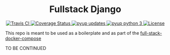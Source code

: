 <h1 align="center">Fullstack Django</h1>

<div align="center">
  <a href="https://travis-ci.org/mariancraciun1983/full-stack-docker-django">
    <img src="https://secure.travis-ci.org/mariancraciun1983/full-stack-docker-django.svg?branch=master" alt="Travis CI" />
  </a>
  <a href="https://coveralls.io/r/mariancraciun1983/full-stack-docker-django">
    <img src="https://img.shields.io/coveralls/mariancraciun1983/full-stack-docker-django?branch=master&style=flat" alt="Coverage Status" />
  </a>
  <a href="https://pyup.io/account/repos/github/mariancraciun1983/full-stack-docker-django/">
    <img src="https://pyup.io/repos/github/mariancraciun1983/full-stack-docker-django/shield.svg" alt="pyup updates" />
  </a>
  <a href="https://pyup.io/account/repos/github/mariancraciun1983/full-stack-docker-django/">
    <img src="https://pyup.io/repos/github/mariancraciun1983/full-stack-docker-django/python-3-shield.svg" alt="pyup python 3" />
  </a>

  <a href="https://opensource.org/licenses/MIT">
    <img src="https://img.shields.io/badge/License-MIT-blue.svg" alt="License" />
  </a>
</div>

This repo is meant to be used as a boilerplate and as part of the [full-stack-docker-compose](https://github.com/mariancraciun1983/full-stack-docker-compose)

TO BE CONTINUED